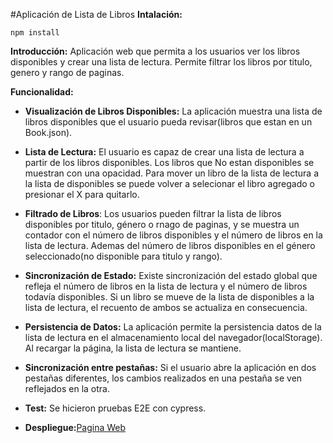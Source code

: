 #Aplicación de Lista de Libros
**Intalación:**
```place
npm install
```
**Introducción:**
Aplicación web que permita a los usuarios ver los libros disponibles y crear una lista de lectura. Permite filtrar los libros por titulo, genero y rango de paginas.

**Funcionalidad:**

- **Visualización de Libros Disponibles:** La aplicación muestra una lista de libros disponibles que el usuario pueda revisar(libros que estan en un Book.json).

- **Lista de Lectura:** El usuario es capaz de crear una lista de lectura a partir de los libros disponibles. Los libros que No estan disponibles se muestran con una opacidad. Para mover un libro de la lista de lectura a la lista de disponibles se puede volver a selecionar el libro agregado o presionar el X para quitarlo.

- **Filtrado de Libros**: Los usuarios pueden filtrar la lista de libros disponibles por titulo, género o rnago de paginas, y se muestra un contador con el número de libros disponibles y el número de libros en la lista de lectura. Ademas del número de libros disponibles en el género seleccionado(no disponible para titulo y rango).

- **Sincronización de Estado:** Existe sincronización del estado global que refleja el número de libros en la lista de lectura y el número de libros todavía disponibles. Si un libro se mueve de la lista de disponibles a la lista de lectura, el recuento de ambos se actualiza en consecuencia.

- **Persistencia de Datos:** La aplicación permite la persistencia datos de la lista de lectura en el almacenamiento local del navegador(localStorage). Al recargar la página, la lista de lectura se mantiene.

- **Sincronización entre pestañas:** Si el usuario abre la aplicación en dos pestañas diferentes, los cambios realizados en una pestaña se ven reflejados en la otra.

- **Test:** Se hicieron pruebas E2E con cypress.

- **Despliegue:**[Pagina Web](https://pruebas-tecnicas-jade.vercel.app/)
